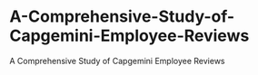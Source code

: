 # A-Comprehensive-Study-of-Capgemini-Employee-Reviews
A Comprehensive Study of Capgemini Employee Reviews
